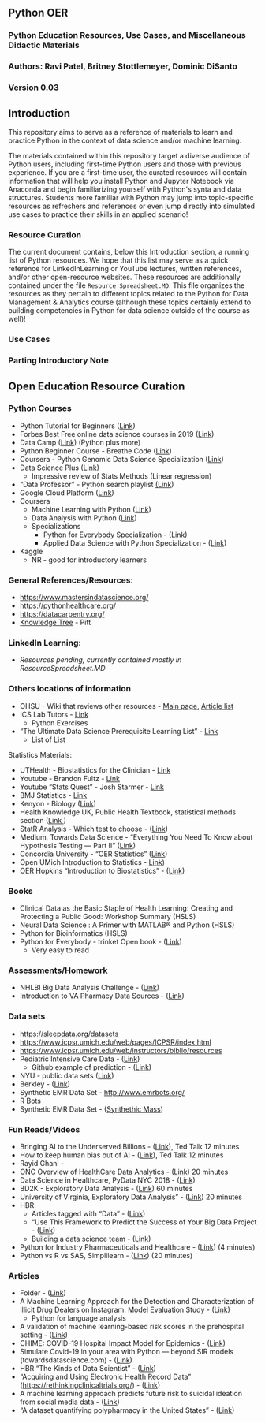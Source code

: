 ## Python OER
### Python Education Resources, Use Cases, and Miscellaneous Didactic Materials
### Authors: Ravi Patel, Britney Stottlemeyer, Dominic DiSanto
### Version 0.03


## Introduction  
  
This repository aims to serve as a reference of materials to learn and practice Python in the context of data science and/or machine learning. 
  
The materials contained within this repository target a diverse audience of Python users, including first-time Python users and those with previous experience. If you are a first-time user, the curated resources will contain information that will help you install Python and Jupyter Notebook via Anaconda and begin familiarizing yourself with Python's synta and data structures. Students more familiar with Python may jump into topic-specific resources as refreshers and references or even jump directly into simulated use cases to practice their skills in an applied scenario!   



### Resource Curation

The current document contains, below this Introduction section, a running list of Python resources. We hope that this list may serve as a quick reference for LinkedInLearning or YouTube lectures, written references, and/or other open-resource websites. These resources are additionally contained under the file `Resource Spreadsheet.MD`. This file organizes the resources as they pertain to different topics related to the Python for Data Management & Analytics course (although these topics certainly extend to building competencies in Python for data science outside of the course as well)!


### Use Cases



### Parting Introductory Note



## Open Education Resource Curation
### Python Courses
* Python Tutorial for Beginners ([Link](https://www.youtube.com/playlist?list=PLsyeobzWxl7poL9JTVyndKe62ieoN-MZ3))
* Forbes Best Free online data science courses in 2019 ([Link](https://www.forbes.com/sites/bernardmarr/2020/02/24/the-9-best-free-online-data-science-courses-in-2020/#669fdab32bbf))
* Data Camp ([Link](https://www.datacamp.com/community/open-courses)) (Python plus more)
* Python Beginner Course - Breathe Code ([Link](https://www.youtube.com/playlist?list=PLCVs_S8Skwp8MzELbLAm-v9wbUS-toTkt))
* Coursera - Python Genomic Data Science Specialization ([Link](https://www.coursera.org/learn/python-genomics))
* Data Science Plus ([Link](https://datascienceplus.com/category/introduction/?tdo_tag=Python))
   * Impressive review of Stats Methods (Linear regression) 
* “Data Professor” - Python search playlist [(Link](https://www.youtube.com/channel/UCV8e2g4IWQqK71bbzGDEI4Q/search?query=python))
* Google Cloud Platform ([Link](https://www.youtube.com/user/googlecloudplatform/search?query=python))
* Coursera
   * Machine Learning with Python ([Link](https://www.coursera.org/learn/machine-learning-with-python))
   * Data Analysis with Python ([Link](https://www.coursera.org/learn/data-analysis-with-python))
   * Specializations
      * Python for Everybody Specialization - ([Link](https://www.coursera.org/specializations/python))
      * Applied Data Science with Python Specialization - ([Link](https://www.coursera.org/specializations/data-science-python))
* Kaggle
   * NR - good for introductory learners 

### General References/Resources:   
* https://www.mastersindatascience.org/
* https://pythonhealthcare.org/ 
* https://datacarpentry.org/
* [Knowledge Tree](http://www.pitt.edu/~taler/KnowledgeTree.html) - Pitt

### LinkedIn Learning:
* *Resources pending, currently contained mostly in ResourceSpreadsheet.MD*


### Others locations of information
* OHSU - Wiki that reviews other resources - [Main page](https://www.clinfowiki.org/wiki/index.php/Main_Page), [Article list](https://www.clinfowiki.org/wiki/index.php/Category:HI5313-2015-FALL)
* ICS Lab Tutors - [Link](http://tutors.ics.uci.edu/index.php/0-python-resources/85-python-resources)
   * Python Exercises 
* “The Ultimate Data Science Prerequisite Learning List” - [Link](https://towardsdatascience.com/the-ultimate-data-science-prerequisite-learning-list-348ce89805f9)
   * List of List 

Statistics Materials:
* UTHealth - Biostatistics for the Clinician - [Link](https://www.uth.tmc.edu/uth_orgs/educ_dev/oser/L1_TOC.HTM)
* Youtube - Brandon Fultz - [Link](https://www.youtube.com/user/BCFoltz)
* Youtube “Stats Quest” - Josh Starmer - [Link](https://www.youtube.com/channel/UCtYLUTtgS3k1Fg4y5tAhLbw)
* BMJ Statistics - [Link](https://www.bmj.com/about-bmj/resources-readers/publications/statistics-square-one)
* Kenyon - Biology ([Link](http://biology.kenyon.edu/courses/biol09/stats.htm))
* Health Knowledge UK, Public Health Textbook, statistical methods section ([Link ](https://www.healthknowledge.org.uk/public-health-textbook/research-methods/1b-statistical-methods))
* StatR Analysis - Which test to choose - ([Link](https://statranalysis.net/2015/07/27/choosing-the-correct-statistical-test/))
* Medium, Towards Data Science - “Everything You Need To Know about Hypothesis Testing — Part II” ([Link](https://towardsdatascience.com/everything-you-need-to-know-about-hypothesis-testing-part-ii-f0526be27b7d))
* Concordia University - “OER Statistics” ([Link](https://libguides.cu-portland.edu/OER/statistics))
* Open UMich Introduction to Statistics -  [Link](https://open.umich.edu/find/open-educational-resources/statistics/statistics-250-introduction-statistics-data-analysis))
* OER Hopkins  “Introduction to Biostatistics” - ([Link](http://ocw.jhsph.edu/index.cfm/go/viewCourse/course/introbiostats/coursePage/index/))

### Books
* Clinical Data as the Basic Staple of Health Learning: Creating and Protecting a Public Good: Workshop Summary (HSLS) 
* Neural Data Science : A Primer with MATLAB® and Python (HSLS)
* Python for Bioinformatics (HSLS)
* Python for Everybody - trinket Open book - ([Link](https://books.trinket.io/pfe/))
   * Very easy to read

### Assessments/Homework
* NHLBI Big Data Analysis Challenge - ([Link](https://www.nhlbi.nih.gov/grants-and-training/funding-opportunities-and-contacts/NHLBI-heart-failure-data-challenge))
* Introduction to VA Pharmacy Data Sources - ([Link](https://www.hsrd.research.va.gov/for_researchers/cyber_seminars/archives/video_archive.cfm?SessionID=3543))

### Data sets
* https://sleepdata.org/datasets
* https://www.icpsr.umich.edu/web/pages/ICPSR/index.html
* https://www.icpsr.umich.edu/web/instructors/biblio/resources 
* Pediatric Intensive Care Data - ([Link](http://pic.nbscn.org/))
   * Github example of prediction - ([Link](https://github.com/Healthink/PIC))
* NYU -  public data sets ([Link](https://www.nyu.edu/about/policies-guidelines-compliance/policies-and-guidelines/ucaihs-policy-on-publicly-available-and-de-identified-data.html))
* Berkley - ([Link](https://guides.lib.berkeley.edu/publichealth/healthstatistics/rawdata))
*  Synthetic EMR Data Set - http://www.emrbots.org/
* R Bots 
* Synthetic EMR Data Set - ([Synthethic Mass](https://synthea.mitre.org/))


### Fun Reads/Videos
* Bringing AI to the Underserved Billions - ([Link](https://www.ted.com/talks/dr_rahul_panicker_bringing_ai_to_the_underserved_billions)), Ted Talk 12 minutes
* How to keep human bias out of AI - ([Link](https://www.ted.com/talks/kriti_sharma_how_to_keep_human_bias_out_of_ai)), Ted Talk 12 minutes 
* Rayid Ghani - 
* ONC Overview of HealthCare Data Analytics - ([Link](https://www.youtube.com/watch?v=8vQWWNhjffc )) 20 minutes
* Data Science in Healthcare, PyData NYC 2018  - ([Link](https://www.youtube.com/watch?v=Z9JZjc489XA))
* BD2K - Exploratory Data Analysis - ([Link](https://www.youtube.com/watch?v=5rTb6AkKhds)) 60 minutes  
* University of Virginia, Exploratory Data Analysis”  - ([Link](https://www.youtube.com/watch?v=zHcQPKP6NpM))  20 minutes 
* HBR 
   * Articles tagged with “Data” - ([Link](https://hbr.org/topic/data))
   * “Use This Framework to Predict the Success of Your Big Data Project - ([Link](https://hbr.org/2020/02/use-this-framework-to-predict-the-success-of-your-big-data-project))
   * Building a data science team - ([Link](https://hbr.org/2018/10/managing-a-data-science-team))
* Python for Industry Pharmaceuticals and Healthcare - ([Link](https://www.youtube.com/watch?v=doTMGOPK1Cw)) (4 minutes) 
* Python vs R vs SAS, Simplilearn - ([Link](https://www.youtube.com/watch?v=HAvjZiAwCZg)) (20 minutes) 

### Articles
* Folder - ([Link](https://drive.google.com/drive/folders/1EVyD-Deiljw8cAhcEnWUGRssDdYpI0sg?usp=sharing))
* A Machine Learning Approach for the Detection and Characterization of Illicit Drug Dealers on Instagram: Model Evaluation Study - ([Link](https://www.ncbi.nlm.nih.gov/pmc/articles/PMC6598421/))
   * Python for language analysis
* A validation of machine learning-based risk scores in the prehospital setting - ([Link](https://journals.plos.org/plosone/article?id=10.1371/journal.pone.0226518))
* CHIME: COVID-19 Hospital Impact Model for Epidemics - ([Link](https://codeforphilly.org/projects/chime))
* Simulate Covid-19 in your area with Python — beyond SIR models (towardsdatascience.com) - ([Link](https://towardsdatascience.com/model-the-covid-19-epidemic-in-detail-with-python-98f0d13f3a0e))
* HBR “The Kinds of Data Scientist” - ([Link](https://hbr.org/2018/11/the-kinds-of-data-scientist))
* “Acquiring and Using Electronic Health Record Data” (https://rethinkingclinicaltrials.org/) - ([Link](https://rethinkingclinicaltrials.org/resources/acquiring-and-using-electronic-health-record-data/))
* A machine learning approach predicts future risk to suicidal ideation from social media data - ([Link](https://www.nature.com/articles/s41746-020-0287-6))
* “A dataset quantifying polypharmacy in the United States” - ([Link](https://www.nature.com/articles/sdata2017167#MOESM187))
